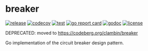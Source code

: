 # breaker
[![release](https://img.shields.io/github/v/tag/clambin/breaker?color=green&label=release&style=plastic)](https://github.com/clambin/breaker/releases)
[![codecov](https://img.shields.io/codecov/c/gh/clambin/breaker?style=plastic)](https://app.codecov.io/gh/clambin/breaker)
[![test](https://github.com/clambin/breaker/workflows/Test/badge.svg)](https://github.com/clambin/breaker/actions)
[![go report card](https://goreportcard.com/badge/github.com/clambin/breaker)](https://goreportcard.com/report/github.com/clambin/breaker)
[![godoc](https://pkg.go.dev/badge/github.com/clambin/breaker?utm_source=godoc)](https://pkg.go.dev/github.com/clambin/breaker)
[![license](https://img.shields.io/github/license/clambin/breaker?style=plastic)](LICENSE.md)

DEPRECATED: moved to https://codeberg.org/clambin/breaker

Go implementation of the circuit breaker design pattern.
